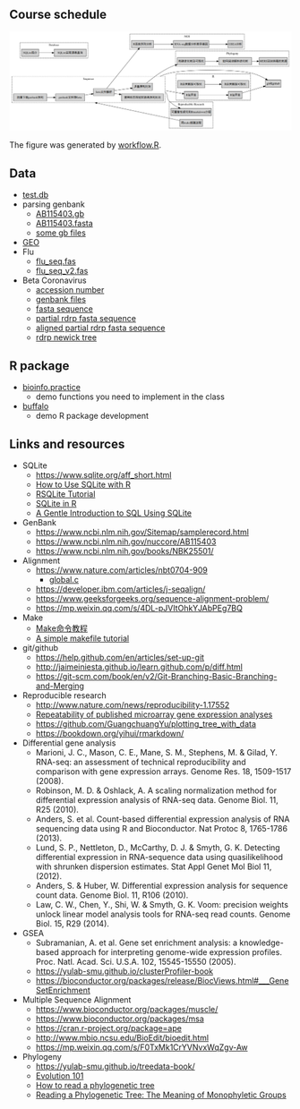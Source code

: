 ## Course schedule

![](diagram.png)

The figure was generated by [workflow.R](workflow.R).


## Data

+ [test.db](data/test.db)
+ parsing genbank
    - [AB115403.gb](data/AB115403.gb)    
    - [AB115403.fasta](data/AB115403.fasta)
    - [some gb files](data/gb)
+ [GEO](data/GEO)
+ Flu
    - [flu_seq.fas](data/flu_seq.fas)
    - [flu_seq_v2.fas](data/flu_seq.fas)
+ Beta Coronavirus
    - [accession number](data/betaCov/betaCov_acc.txt)
    - [genbank files](data/betaCov/gb)
    - [fasta sequence](data/betaCov/betaCov.fas)
    - [partial rdrp fasta sequence](data/betaCov/rdrp.fas)
    - [aligned partial rdrp fasta sequence](data/betaCov/rdrp_aln.fas)
    - [rdrp newick tree](data/betaCov/rdrp_aln.fas.treefile)


## R package

+ [bioinfo.practice](bioinfo.practice)
    - demo functions you need to implement in the class
+ [buffalo](buffalo)
    - demo R package development


## Links and resources

+ SQLite
    - <https://www.sqlite.org/aff_short.html>
    - [How to Use SQLite with R](https://www.bioconductor.org/help/course-materials/2006/rforbioinformatics/labs/thurs/SQLite-R-howto.pdf) 
    - [RSQLite Tutorial](https://github.com/ysquared2/RSQLiteTutorial)
    - [SQLite in R](https://www.datacamp.com/community/tutorials/sqlite-in-r)
    - [A Gentle Introduction to SQL Using SQLite](https://a-gentle-introduction-to-sql.readthedocs.io/en/latest/)
+ GenBank 
    - <https://www.ncbi.nlm.nih.gov/Sitemap/samplerecord.html>
    - <https://www.ncbi.nlm.nih.gov/nuccore/AB115403>
    - <https://www.ncbi.nlm.nih.gov/books/NBK25501/>
+ Alignment
    - <https://www.nature.com/articles/nbt0704-909>
        - [global.c](global.c)
    - <https://developer.ibm.com/articles/j-seqalign/>
    - <https://www.geeksforgeeks.org/sequence-alignment-problem/>
    - <https://mp.weixin.qq.com/s/4DL-pJVItOhkYJAbPEg7BQ>
+ Make
    - [Make命令教程](http://www.ruanyifeng.com/blog/2015/02/make.html)
    - [A simple makefile tutorial](http://www.cs.colby.edu/maxwell/courses/tutorials/maketutor/)
+ git/github
    - <https://help.github.com/en/articles/set-up-git>
    - <http://jaimeiniesta.github.io/learn.github.com/p/diff.html>
    - <https://git-scm.com/book/en/v2/Git-Branching-Basic-Branching-and-Merging>
+ Reproducible research
    - <http://www.nature.com/news/reproducibility-1.17552>    
    - [Repeatability of published microarray gene expression analyses](https://www.ncbi.nlm.nih.gov/pubmed/19174838)
    - <https://github.com/GuangchuangYu/plotting_tree_with_data>
    - <https://bookdown.org/yihui/rmarkdown/>
+ Differential gene analysis
    - Marioni, J. C., Mason, C. E., Mane, S. M., Stephens, M. & Gilad, Y. RNA-seq: an assessment of technical reproducibility and comparison with gene expression arrays. Genome Res. 18, 1509-1517 (2008).
    - Robinson, M. D. & Oshlack, A. A scaling normalization method for differential expression analysis of RNA-seq data. Genome Biol. 11, R25 (2010).
    - Anders, S. et al. Count-based differential expression analysis of RNA sequencing data using R and Bioconductor. Nat Protoc 8, 1765-1786 (2013).
    - Lund, S. P., Nettleton, D., McCarthy, D. J. & Smyth, G. K. Detecting differential expression in RNA-sequence data using quasilikelihood with shrunken dispersion estimates. Stat Appl Genet Mol Biol 11, (2012).
    - Anders, S. & Huber, W. Differential expression analysis for sequence count data. Genome Biol. 11, R106 (2010).
    - Law, C. W., Chen, Y., Shi, W. & Smyth, G. K. Voom: precision weights unlock linear model analysis tools for RNA-seq read counts. Genome Biol. 15, R29 (2014).
+ GSEA
    - Subramanian, A. et al. Gene set enrichment analysis: a knowledge-based approach for interpreting genome-wide expression profiles. Proc. Natl. Acad. Sci. U.S.A. 102, 15545-15550 (2005).
    - <https://yulab-smu.github.io/clusterProfiler-book>
    - <https://bioconductor.org/packages/release/BiocViews.html#___GeneSetEnrichment>
+ Multiple Sequence Alignment
    - <https://www.bioconductor.org/packages/muscle/>
    - <https://www.bioconductor.org/packages/msa>
    - <https://cran.r-project.org/package=ape>
    - <http://www.mbio.ncsu.edu/BioEdit/bioedit.html>
    - <https://mp.weixin.qq.com/s/F0TxMk1CrYVNvxWqZgv-Aw>
+ Phylogeny
    - <https://yulab-smu.github.io/treedata-book/>
    - [Evolution 101](https://evolution.berkeley.edu/evolibrary/article/evo_01)
    - [How to read a phylogenetic tree](https://artic.network/how-to-read-a-tree.html)
    - [Reading a Phylogenetic Tree: The Meaning of Monophyletic Groups](https://www.nature.com/scitable/topicpage/reading-a-phylogenetic-tree-the-meaning-of-41956/)